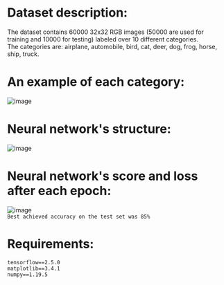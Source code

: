 # Dataset description:  
The dataset contains 60000 32x32 RGB images (50000 are used for training and 10000 for testing) labeled over 10 different categories.  
The categories are: airplane, automobile, bird, cat, deer, dog, frog, horse, ship, truck.  
# An example of each category:  
![image](https://user-images.githubusercontent.com/72389636/124950678-ecb12e80-e012-11eb-9ab3-7d412bfb452a.png)  
# Neural network's structure:  
![image](https://user-images.githubusercontent.com/72389636/124961327-9a293f80-e01d-11eb-8742-5e5b2dcd3c24.png)  
# Neural network's score and loss after each epoch:  
![image](https://user-images.githubusercontent.com/72389636/126071884-5a51db63-2e09-43da-bd0f-ade902bb81b9.png)   
```Best achieved accuracy on the test set was 85%```  
# Requirements:  
```tensorflow==2.5.0```  
```matplotlib==3.4.1```  
```numpy==1.19.5```  
